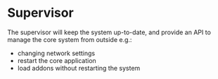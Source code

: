 # Supervisor

The supervisor will keep the system up-to-date, and provide an API to manage the core system from outside e.g.: 

 - changing network settings
 - restart the core application
 - load addons without restarting the system

